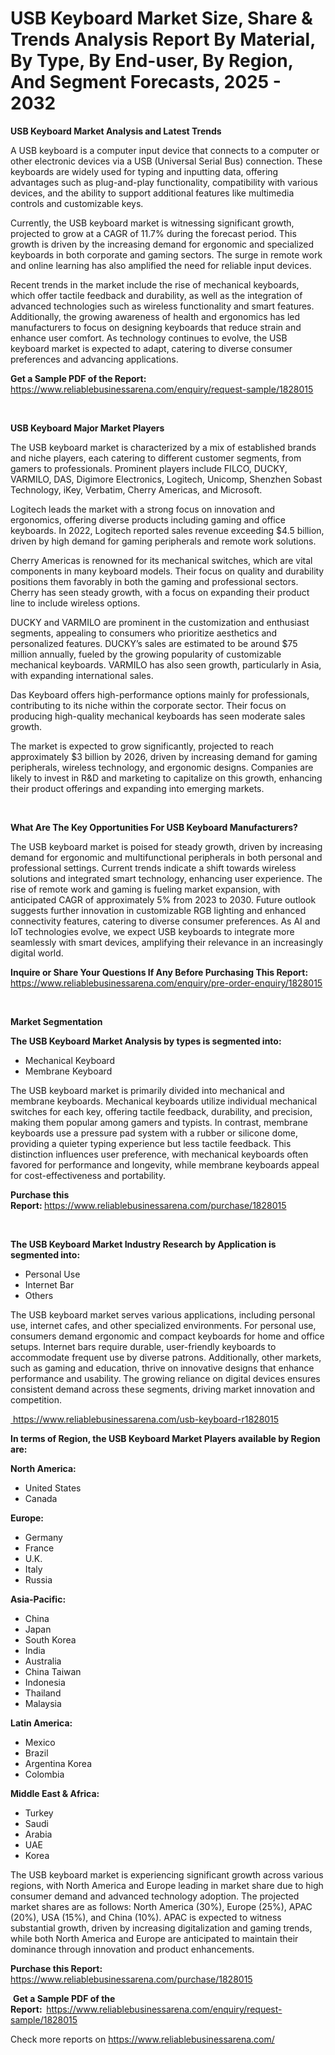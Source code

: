 <p><h1>USB Keyboard Market Size, Share & Trends Analysis Report By Material, By Type, By End-user, By Region, And Segment Forecasts, 2025 - 2032</h1></p><p><strong>USB Keyboard Market Analysis and Latest Trends</strong></p>
<p><p>A USB keyboard is a computer input device that connects to a computer or other electronic devices via a USB (Universal Serial Bus) connection. These keyboards are widely used for typing and inputting data, offering advantages such as plug-and-play functionality, compatibility with various devices, and the ability to support additional features like multimedia controls and customizable keys.</p><p>Currently, the USB keyboard market is witnessing significant growth, projected to grow at a CAGR of 11.7% during the forecast period. This growth is driven by the increasing demand for ergonomic and specialized keyboards in both corporate and gaming sectors. The surge in remote work and online learning has also amplified the need for reliable input devices.</p><p>Recent trends in the market include the rise of mechanical keyboards, which offer tactile feedback and durability, as well as the integration of advanced technologies such as wireless functionality and smart features. Additionally, the growing awareness of health and ergonomics has led manufacturers to focus on designing keyboards that reduce strain and enhance user comfort. As technology continues to evolve, the USB keyboard market is expected to adapt, catering to diverse consumer preferences and advancing applications.</p></p>
<p><strong>Get a Sample PDF of the Report:&nbsp;</strong> <a href="https://www.reliablebusinessarena.com/enquiry/request-sample/1828015?utm_campaign=2401&utm_medium=2&utm_source=Github&utm_content=ia&utm_term=07022025&utm_id=usb-keyboard">https://www.reliablebusinessarena.com/enquiry/request-sample/1828015</a></p>
<p>&nbsp;</p>
<p><strong>USB Keyboard Major Market Players</strong></p>
<p><p>The USB keyboard market is characterized by a mix of established brands and niche players, each catering to different customer segments, from gamers to professionals. Prominent players include FILCO, DUCKY, VARMILO, DAS, Digimore Electronics, Logitech, Unicomp, Shenzhen Sobast Technology, iKey, Verbatim, Cherry Americas, and Microsoft.</p><p>Logitech leads the market with a strong focus on innovation and ergonomics, offering diverse products including gaming and office keyboards. In 2022, Logitech reported sales revenue exceeding $4.5 billion, driven by high demand for gaming peripherals and remote work solutions.</p><p>Cherry Americas is renowned for its mechanical switches, which are vital components in many keyboard models. Their focus on quality and durability positions them favorably in both the gaming and professional sectors. Cherry has seen steady growth, with a focus on expanding their product line to include wireless options.</p><p>DUCKY and VARMILO are prominent in the customization and enthusiast segments, appealing to consumers who prioritize aesthetics and personalized features. DUCKY’s sales are estimated to be around $75 million annually, fueled by the growing popularity of customizable mechanical keyboards. VARMILO has also seen growth, particularly in Asia, with expanding international sales.</p><p>Das Keyboard offers high-performance options mainly for professionals, contributing to its niche within the corporate sector. Their focus on producing high-quality mechanical keyboards has seen moderate sales growth.</p><p>The market is expected to grow significantly, projected to reach approximately $3 billion by 2026, driven by increasing demand for gaming peripherals, wireless technology, and ergonomic designs. Companies are likely to invest in R&D and marketing to capitalize on this growth, enhancing their product offerings and expanding into emerging markets.</p></p>
<p>&nbsp;</p>
<p><strong>What Are The Key Opportunities For USB Keyboard Manufacturers?</strong></p>
<p><p>The USB keyboard market is poised for steady growth, driven by increasing demand for ergonomic and multifunctional peripherals in both personal and professional settings. Current trends indicate a shift towards wireless solutions and integrated smart technology, enhancing user experience. The rise of remote work and gaming is fueling market expansion, with anticipated CAGR of approximately 5% from 2023 to 2030. Future outlook suggests further innovation in customizable RGB lighting and enhanced connectivity features, catering to diverse consumer preferences. As AI and IoT technologies evolve, we expect USB keyboards to integrate more seamlessly with smart devices, amplifying their relevance in an increasingly digital world.</p></p>
<p><strong>Inquire or Share Your Questions If Any Before Purchasing This Report:</strong> <a href="https://www.reliablebusinessarena.com/enquiry/pre-order-enquiry/1828015?utm_campaign=2401&utm_medium=2&utm_source=Github&utm_content=ia&utm_term=07022025&utm_id=usb-keyboard">https://www.reliablebusinessarena.com/enquiry/pre-order-enquiry/1828015</a></p>
<p>&nbsp;</p>
<p><strong>Market Segmentation</strong></p>
<p><strong>The USB Keyboard Market Analysis by types is segmented into:</strong></p>
<p><ul><li>Mechanical Keyboard</li><li>Membrane Keyboard</li></ul></p>
<p><p>The USB keyboard market is primarily divided into mechanical and membrane keyboards. Mechanical keyboards utilize individual mechanical switches for each key, offering tactile feedback, durability, and precision, making them popular among gamers and typists. In contrast, membrane keyboards use a pressure pad system with a rubber or silicone dome, providing a quieter typing experience but less tactile feedback. This distinction influences user preference, with mechanical keyboards often favored for performance and longevity, while membrane keyboards appeal for cost-effectiveness and portability.</p></p>
<p><strong>Purchase this Report:&nbsp;</strong><a href="https://www.reliablebusinessarena.com/purchase/1828015?utm_campaign=2401&utm_medium=2&utm_source=Github&utm_content=ia&utm_term=07022025&utm_id=usb-keyboard">https://www.reliablebusinessarena.com/purchase/1828015</a></p>
<p>&nbsp;</p>
<p><strong>The USB Keyboard Market Industry Research by Application is segmented into:</strong></p>
<p><ul><li>Personal Use</li><li>Internet Bar</li><li>Others</li></ul></p>
<p><p>The USB keyboard market serves various applications, including personal use, internet cafes, and other specialized environments. For personal use, consumers demand ergonomic and compact keyboards for home and office setups. Internet bars require durable, user-friendly keyboards to accommodate frequent use by diverse patrons. Additionally, other markets, such as gaming and education, thrive on innovative designs that enhance performance and usability. The growing reliance on digital devices ensures consistent demand across these segments, driving market innovation and competition.</p></p>
<p><a href="https://www.reliablebusinessarena.com/usb-keyboard-r1828015?utm_campaign=2401&utm_medium=2&utm_source=Github&utm_content=ia&utm_term=07022025&utm_id=usb-keyboard">&nbsp;https://www.reliablebusinessarena.com/usb-keyboard-r1828015</a></p>
<p><strong>In terms of Region, the USB Keyboard Market Players available by Region are:</strong></p>
<p>
    <p> <strong> North America: </strong>
        <ul>
            <li>United States</li>
            <li>Canada</li>
        </ul>
        </p> 
    <p> <strong> Europe: </strong>
        <ul>
            <li>Germany</li>
            <li>France</li>
            <li>U.K.</li>
            <li>Italy</li>
            <li>Russia</li>
        </ul>
        </p> 
    <p> <strong> Asia-Pacific: </strong>
        <ul>
            <li>China</li>
            <li>Japan</li>
            <li>South Korea</li>
            <li>India</li>
            <li>Australia</li>
            <li>China Taiwan</li>
            <li>Indonesia</li>
            <li>Thailand</li>
            <li>Malaysia</li>
        </ul>
        </p> 
    <p> <strong> Latin America: </strong>
        <ul>
            <li>Mexico</li>
            <li>Brazil</li>
            <li>Argentina Korea</li>
            <li>Colombia</li>
        </ul>
        </p> 
    <p> <strong> Middle East & Africa: </strong>
        <ul>
            <li>Turkey</li>
            <li>Saudi</li>
            <li>Arabia</li>
            <li>UAE</li>
            <li>Korea</li>
        </ul>
    </p>
    </p>
<p><p>The USB keyboard market is experiencing significant growth across various regions, with North America and Europe leading in market share due to high consumer demand and advanced technology adoption. The projected market shares are as follows: North America (30%), Europe (25%), APAC (20%), USA (15%), and China (10%). APAC is expected to witness substantial growth, driven by increasing digitalization and gaming trends, while both North America and Europe are anticipated to maintain their dominance through innovation and product enhancements.</p></p>
<p><strong>Purchase this Report: </strong><a href="https://www.reliablebusinessarena.com/purchase/1828015?utm_campaign=2401&utm_medium=2&utm_source=Github&utm_content=ia&utm_term=07022025&utm_id=usb-keyboard">https://www.reliablebusinessarena.com/purchase/1828015</a></p>
<p>&nbsp;<strong>Get a Sample PDF of the Report:&nbsp;&nbsp;</strong><a href="https://www.reliablebusinessarena.com/enquiry/request-sample/1828015?utm_campaign=2401&utm_medium=2&utm_source=Github&utm_content=ia&utm_term=07022025&utm_id=usb-keyboard">https://www.reliablebusinessarena.com/enquiry/request-sample/1828015</a></p>
<p><strong></strong></p>
<p>Check more reports on <a href="https://www.reliablebusinessarena.com/?utm_campaign=2401&utm_medium=2&utm_source=Github&utm_content=ia&utm_term=07022025&utm_id=usb-keyboard">https://www.reliablebusinessarena.com/</a></p>